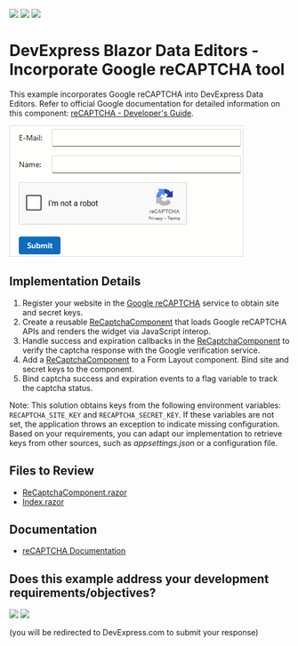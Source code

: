 <!-- default badges list -->
[![](https://img.shields.io/badge/Open_in_DevExpress_Support_Center-FF7200?style=flat-square&logo=DevExpress&logoColor=white)](https://supportcenter.devexpress.com/ticket/details/T1298864)
[![](https://img.shields.io/badge/📖_How_to_use_DevExpress_Examples-e9f6fc?style=flat-square)](https://docs.devexpress.com/GeneralInformation/403183)
[![](https://img.shields.io/badge/💬_Leave_Feedback-feecdd?style=flat-square)](#does-this-example-address-your-development-requirementsobjectives)
<!-- default badges end -->
# DevExpress Blazor Data Editors - Incorporate Google reCAPTCHA tool

This example incorporates Google reCAPTCHA into DevExpress Data Editors. Refer to official Google documentation for detailed information on this component: [reCAPTCHA - Developer's Guide](https://developers.google.com/recaptcha/intro).

![Data Editors Along With Captcha](./result.png)

## Implementation Details

1. Register your website in the [Google reCAPTCHA](https://www.google.com/recaptcha/admin/create) service to obtain site and secret keys.
2. Create a reusable [ReCaptchaComponent](./CS/ReCaptcha/Components/ReCaptchaComponent.razor) that loads Google reCAPTCHA APIs and renders the widget via JavaScript interop.
3. Handle success and expiration callbacks in the [ReCaptchaComponent](./CS/ReCaptcha/Components/ReCaptchaComponent.razor) to verify the captcha response with the Google verification service.
4. Add a [ReCaptchaComponent](./CS/ReCaptcha/Components/ReCaptchaComponent.razor) to a Form Layout component. Bind site and secret keys to the component.
5. Bind captcha success and expiration events to a flag variable to track the captcha status.

Note: This solution obtains keys from the following environment variables: `RECAPTCHA_SITE_KEY` and `RECAPTCHA_SECRET_KEY`. If these variables are not set, the application throws an exception to indicate missing configuration. Based on your requirements, you can adapt our implementation to retrieve keys from other sources, such as _appsettings.json_ or a configuration file.

## Files to Review

- [ReCaptchaComponent.razor](./CS/ReCaptcha/Components/ReCaptchaComponent.razor)
- [Index.razor](./CS/ReCaptcha/Components/Pages/Index.razor)

## Documentation

- [reCAPTCHA Documentation](https://developers.google.com/recaptcha/intro)

<!-- feedback -->
## Does this example address your development requirements/objectives?

[<img src="https://www.devexpress.com/support/examples/i/yes-button.svg"/>](https://www.devexpress.com/support/examples/survey.xml?utm_source=github&utm_campaign=blazor-data-editors-add-recaptcha&~~~was_helpful=yes) [<img src="https://www.devexpress.com/support/examples/i/no-button.svg"/>](https://www.devexpress.com/support/examples/survey.xml?utm_source=github&utm_campaign=blazor-data-editors-add-recaptcha&~~~was_helpful=no)

(you will be redirected to DevExpress.com to submit your response)
<!-- feedback end -->
